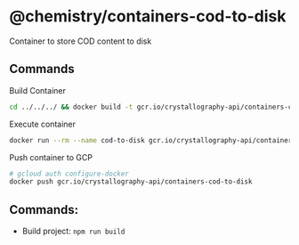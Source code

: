# @chemistry/containers-cod-to-disk

Container to store COD content to disk

## Commands
Build Container
```bash
cd ../../../ && docker build -t gcr.io/crystallography-api/containers-cod-to-disk -f packages/containers/cod-to-disk/Dockerfile .
```

Execute container
```bash
docker run --rm --name cod-to-disk gcr.io/crystallography-api/containers-cod-to-disk
```

Push container to GCP
```bash
# gcloud auth configure-docker
docker push gcr.io/crystallography-api/containers-cod-to-disk
```

## Commands:
  * Build project: `npm run build`
